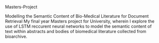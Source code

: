 Masters-Project

Modelling the Semantic Content of Bio-Medical Literature for Document Retrieval
My final year Masters project for University, wherein I explore the use of LSTM reccurent neural networks to model the semantic content of text within abstracts and bodies of biomedical literature collected from bioarchive.

